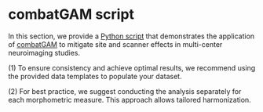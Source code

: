 # combatGAM script

In this section, we provide a [Python script](https://github.com/CentileBrain/centilebrain/blob/main/Python_R_codes/combatGAM_script/combatGAM_Python.py) that demonstrates the application of [combatGAM](https://www.sciencedirect.com/science/article/pii/S1053811919310419) to mitigate site and scanner effects in multi-center neuroimaging studies.

(1) To ensure consistency and achieve optimal results, we recommend using the provided data templates to populate your dataset. 

(2) For best practice, we suggest conducting the analysis separately for each morphometric measure. This approach allows tailored harmonization.
